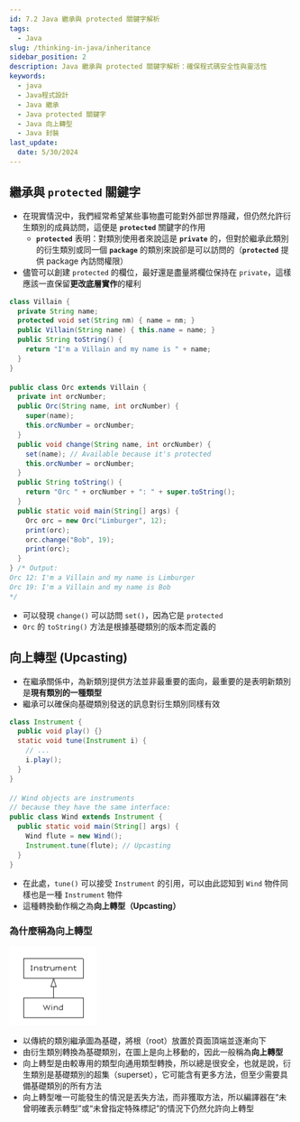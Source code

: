 ```yaml
---
id: 7.2 Java 繼承與 protected 關鍵字解析
tags:
  - Java
slug: /thinking-in-java/inheritance
sidebar_position: 2
description: Java 繼承與 protected 關鍵字解析：確保程式碼安全性與靈活性
keywords:
  - java
  - Java程式設計
  - Java 繼承
  - Java protected 關鍵字
  - Java 向上轉型
  - Java 封裝
last_update:
  date: 5/30/2024
---
```

## 繼承與 `protected` 關鍵字
- 在現實情況中，我們經常希望某些事物盡可能對外部世界隱藏，但仍然允許衍生類別的成員訪問，這便是 **`protected`** 關鍵字的作用
    - **`protected`** 表明：對類別使用者來說這是 **`private`** 的，但對於繼承此類別的衍生類別或同一個 **`package`** 的類別來說卻是可以訪問的（**`protected`** 提供 package 內訪問權限）
- 儘管可以創建 `protected` 的欄位，最好還是盡量將欄位保持在 `private`，這樣應該一直保留**更改底層實作**的權利
```java
class Villain {
  private String name;
  protected void set(String nm) { name = nm; }
  public Villain(String name) { this.name = name; }
  public String toString() {
    return "I'm a Villain and my name is " + name;
  }
}	

public class Orc extends Villain {
  private int orcNumber;
  public Orc(String name, int orcNumber) {
    super(name);
    this.orcNumber = orcNumber;
  }
  public void change(String name, int orcNumber) {
    set(name); // Available because it's protected
    this.orcNumber = orcNumber;
  }
  public String toString() {
    return "Orc " + orcNumber + ": " + super.toString();
  }	
  public static void main(String[] args) {
    Orc orc = new Orc("Limburger", 12);
    print(orc);
    orc.change("Bob", 19);
    print(orc);
  }
} /* Output:
Orc 12: I'm a Villain and my name is Limburger
Orc 19: I'm a Villain and my name is Bob
*/
```
- 可以發現 `change()` 可以訪問 `set()`，因為它是 `protected`
- `Orc` 的 `toString()` 方法是根據基礎類別的版本而定義的
## 向上轉型 (Upcasting)
- 在繼承關係中，為新類別提供方法並非最重要的面向，最重要的是表明新類別是**現有類別的一種類型**
- 繼承可以確保向基礎類別發送的訊息對衍生類別同樣有效
```java
class Instrument {
  public void play() {}
  static void tune(Instrument i) {
    // ...
    i.play();
  }
}

// Wind objects are instruments
// because they have the same interface:
public class Wind extends Instrument {
  public static void main(String[] args) {
    Wind flute = new Wind();
    Instrument.tune(flute); // Upcasting
  }
}
```

- 在此處，`tune()` 可以接受 `Instrument` 的引用，可以由此認知到 `Wind` 物件同樣也是一種 `Instrument` 物件
- 這種轉換動作稱之為**向上轉型（Upcasting）**
### 為什麼稱為向上轉型

![inheritance graph](./assets/inherit.png)

- 以傳統的類別繼承圖為基礎，將根（root）放置於頁面頂端並逐漸向下
- 由衍生類別轉換為基礎類別，在圖上是向上移動的，因此一般稱為**向上轉型**
- 向上轉型是由較專用的類型向通用類型轉換，所以總是很安全，也就是說，衍生類別是基礎類別的超集（superset），它可能含有更多方法，但至少需要具備基礎類別的所有方法
- 向上轉型唯一可能發生的情況是丟失方法，而非獲取方法，所以編譯器在“未曾明確表示轉型”或“未曾指定特殊標記”的情況下仍然允許向上轉型